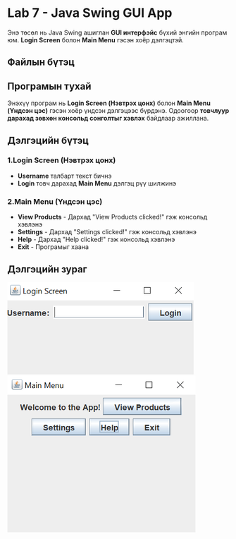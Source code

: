# Lab 7 - Java Swing GUI App
Энэ төсөл нь Java Swing ашиглан **GUI интерфэйс** бүхий энгийн програм юм. **Login Screen** болон **Main Menu** гэсэн хоёр дэлгэцтэй.

## Файлын бүтэц

## Програмын тухай
Энэхүү програм нь **Login Screen (Нэвтрэх цонх)** болон **Main Menu (Үндсэн цэс)** гэсэн хоёр үндсэн дэлгэцээс бүрдэнэ. Одоогоор **товчлуур дарахад зөвхөн консольд сонголтыг хэвлэх** байдлаар ажиллана.

## Дэлгэцийн бүтэц
### 1.Login Screen (Нэвтрэх цонх)
- **Username** талбарт текст бичнэ
- **Login** товч дарахад **Main Menu** дэлгэц рүү шилжинэ

### 2.Main Menu (Үндсэн цэс)
- **View Products** - Дархад "View Products clicked!" гэж консольд хэвлэнэ
- **Settings** - Дархад "Settings clicked!" гэж консольд хэвлэнэ
- **Help** - Дархад "Help clicked!" гэж консольд хэвлэнэ
- **Exit** - Програмыг хаана

## Дэлгэцийн зураг
![Login Screen](screenshot/Screenshot%20(1792).png)
![Main Menu](screenshot/Screenshot%20(1793).png)

